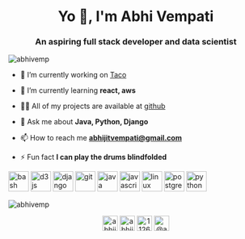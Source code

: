 <h1 align="center">Yo 👋, I'm Abhi Vempati</h1>
<h3 align="center">An aspiring full stack developer and data scientist</h3>

<p align="left"> <img src="https://komarev.com/ghpvc/?username=abhivemp" alt="abhivemp" /> </p>

- 🔭 I’m currently working on [Taco](https://github.com/TcnjTaco)

- 🌱 I’m currently learning **react, aws**

- 👨‍💻 All of my projects are available at [github](github)

- 💬 Ask me about **Java, Python, Django**

- 📫 How to reach me **abhijitvempati@gmail.com**

- ⚡ Fun fact **I can play the drums blindfolded**

<p align="left"><img src="https://www.vectorlogo.zone/logos/gnu_bash/gnu_bash-icon.svg" alt="bash" width="40" height="40"/> <img src="https://devicons.github.io/devicon/devicon.git/icons/d3js/d3js-original.svg" alt="d3js" width="40" height="40"/> <img src="https://devicons.github.io/devicon/devicon.git/icons/django/django-original.svg" alt="django" width="40" height="40"/> <img src="https://www.vectorlogo.zone/logos/git-scm/git-scm-icon.svg" alt="git" width="40" height="40"/> <img src="https://devicons.github.io/devicon/devicon.git/icons/java/java-original-wordmark.svg" alt="java" width="40" height="40"/> <img src="https://devicons.github.io/devicon/devicon.git/icons/javascript/javascript-original.svg" alt="javascript" width="40" height="40"/> <img src="https://devicons.github.io/devicon/devicon.git/icons/linux/linux-original.svg" alt="linux" width="40" height="40"/> <img src="https://devicons.github.io/devicon/devicon.git/icons/postgresql/postgresql-original-wordmark.svg" alt="postgresql" width="40" height="40"/> 
<img align=src="https://devicons.github.io/devicon/devicon.git/icons/python/python-original.svg" alt="python" width="40" height="40"/></p>
<img align="center" src="https://github-readme-stats.vercel.app/api?username=abhivemp&show_icons=true" alt="abhivemp" />

<p align="center">
<a href="https://twitter.com/abhijitvemp" target="blank"><img align="center" src="https://cdn.jsdelivr.net/npm/simple-icons@3.0.1/icons/twitter.svg" alt="abhijitvemp" height="30" width="30" /></a>
<a href="https://linkedin.com/in/abhijitvempati" target="blank"><img align="center" src="https://cdn.jsdelivr.net/npm/simple-icons@3.0.1/icons/linkedin.svg" alt="abhijitvempati" height="30" width="30" /></a>
<a href="https://stackoverflow.com/users/11268057" target="blank"><img align="center" src="https://cdn.jsdelivr.net/npm/simple-icons@3.0.1/icons/stackoverflow.svg" alt="11268057" height="30" width="30" /></a>
<a href="https://medium.com/@abhijitvempati" target="blank"><img align="center" src="https://cdn.jsdelivr.net/npm/simple-icons@3.0.1/icons/medium.svg" alt="@abhijitvempati" height="30" width="30" /></a>
</p>
